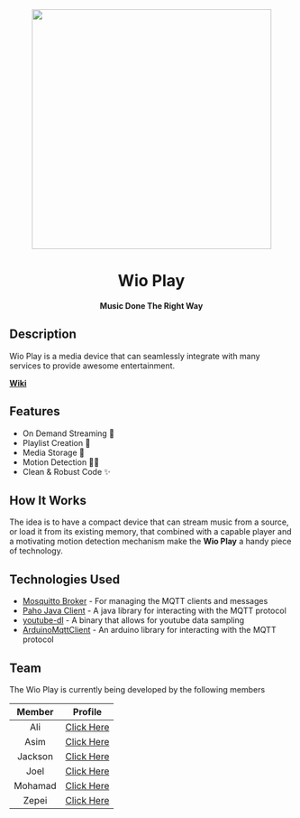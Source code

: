 <div align="center">


<img src="https://egeniq.com/wp-content/uploads/2022/10/1_RimJezQmCVqfqxy4qxXfPA.gif" width="425" />

# Wio Play

**Music Done The Right Way**

</div>

## Description

Wio Play is a media device that can seamlessly integrate with many services to provide awesome entertainment.


[**Wiki**](https://git.chalmers.se/courses/dit113/2023/group-10/group-10-dit113-v23-mini-project-systems-development/-/wikis/home)

## Features

-   On Demand Streaming 🎵
-   Playlist Creation 📃
-   Media Storage 💾
-   Motion Detection 🏃‍♂️
-   Clean & Robust Code ✨

## How It Works
The idea is to have a compact device that can stream music from a source, or load it from its existing memory, that combined with a capable player and a motivating motion detection mechanism make the **Wio Play** a handy piece of technology.

## Technologies Used

- [Mosquitto Broker](https://mosquitto.org/) - For managing the MQTT clients and messages
- [Paho Java Client](https://www.eclipse.org/paho/index.php?page=clients/java/index.php) - A java library for interacting with the MQTT protocol
- [youtube-dl](https://youtube-dl.org/) - A binary that allows for youtube data sampling
- [ArduinoMqttClient](https://github.com/arduino-libraries/ArduinoMqttClient) - An arduino library for interacting with the MQTT protocol

## Team

The Wio Play is currently being developed by the following members

|   Member        |                       Profile                       |
| :-------------: | :-------------------------------------------------: |
|     Ali         |      [Click Here](https://git.chalmers.se/almuslim) |
|     Asim        | [Click Here](https://git.chalmers.se/mehmetas)      |
|     Jackson     |     [Click Here](https://git.chalmers.se/jacniy)    |
|     Joel        |     [Click Here](https://git.chalmers.se/joelmat)   |
|     Mohamad     |     [Click Here](https://git.chalmers.se/mohamadk)  |
|     Zepei		  |    [Click Here](https://git.chalmers.se/zepei)      |
